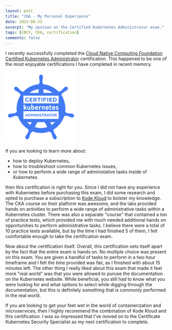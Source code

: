 ```yaml
---
layout: post
title: "CKA - My Personal Experience"
date: 2023-08-23
excerpt: "My opinion on the Certified Kubernetes Administrator exam."
tags: [CNCF, CKA, certification]
comments: false
---
```


I recently successfully completed the <a href="https://www.cncf.io/certification/cka/">Cloud Native Computing Foundation Certified Kubernetes Administrator</a> certification. This happened to be one of the most enjoyable certifications I have completed in recent memory.

![CKA Badge](/assets/img/cka-certified-kubernetes-administrator.png)

If you are looking to learn more about:

* how to deploy Kubernetes,
* how to troubleshoot common Kubernetes issues,
* or how to perform a wide range of administative tasks inside of Kubernetes

then this certification is right for you. Since I did not have any experience with Kubernetes before purchasing this exam, I did some research and opted to purchase a subscription to <a href="https://www.kodekloud.com">Kode Kloud</a> to bolster my knowledge. The CKA course on their platform was awesome, and the labs provided hands on activities to perform a wide range of administrative tasks within a Kubernetes cluster. There was also a separate "course" that contained a ton of practice tests, which provided me with much needed additional hands on opportunities to perform administrative tasks. I believe there were a total of 10 practice tests available, but by the time I had finished 5 of them, I felt comfortable enough to take the certification exam.

Now about the certification itself. Overall, this certification sets itself apart by the fact that the entire exam is hands on. No multiple choice was present on this exam. You are given a handful of tasks to perform in a two hour timeframe and I felt the time provided was fair, as I finished with about 15 minutes left. The other thing I really liked about this exam that made it feel more "real world" was that you were allowed to puruse the documentation on the Kubernetes website. While beneficial, you still had to know what you were looking for and what options to select while digging through the documentation, but this is definitely something that is commonly performed in the real world.

If you are looking to get your feet wet in the world of containerization and microservices, then I highly recommend the combination of Kode Kloud and this certification. I was so impressed that I've moved on to the Certificate Kubernetes Security Specialist as my next certification to complete.
